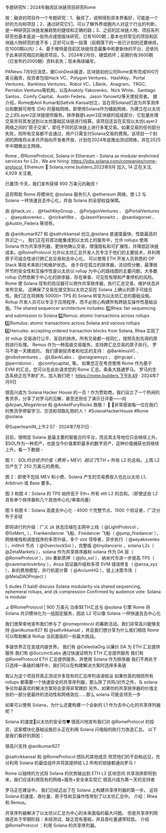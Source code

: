 专题研究N：2024年融资区块链项目研究Rome

按：融资的项目作一个专题研究：1、融资了，说明得到资本界看好，可能是一个好的方向和项目；2、通过研究它们，可以了解外界或圈内人对这个行业的判断，是一种研究区块链发展趋势的捷径和正确的路；3、之前的区块链人物、项目系列研究也基本是追一些热点或按版块研究，已有1000期；基本也将常见的项目和区块链人物研究的差不多；正好可以告一段落（前期落下的一些已计划的还要继续，在1000期以内）；4、基于推特是目前区块链信息最集中和更新快的平台，还依托于此来研究相应的融资项目。5、2024年2月份，硬盘损坏；前期约有3600期（已发布约2000期）资料丢失；现未再续编号。

PANews 7月9日消息，据CoinDesk报道，区块链初创公司Rome宣布完成900万美元融资，投资者包括Hack VC、Polygon Ventures、HashKey、Portal Ventures、Bankless Ventures、Robot VC、LBank、Anagram、TRGC、Perridon Ventures等机构，以及Anatoly Yakovenko、Nick White、Santiago Santos、Comfy Capital、Austin Federa、Jason Yanowitz等天使投资者。
据介绍，Rome由Anil Kumar和Sattvik Kansal创立，旨在将Solana打造为共享测序仪和数据可用性 (DA) 的基础网络，即使用Solana作为辅助网络，为建立在以太坊之上的Layer2区块链提供服务。排序器是Layer2区块链的组成部分，它批量处理交易并将其发送到以太坊基础区块链进行结算。该项目还旨在实现以太坊Layer2网络之间的“原子交易”，即在不同的区块链上进行多笔交易。如果交易的任何部分失败，则所有交易都不会通过，用户只需支付Solana交易的费用。该项目一个封闭的网络将从本月开始向开发者开放，计划在2024年底推出测试网络，并在2025年中期推出主网络。

Rome
,
@RomeProtocol,
Solana in Ethereum - Solana as modular enshrined services for L2s
,
We are hiring: https://jobs.solana.com/companies/rome-protocol,
Ethereum 🤝 Solana,rome.builders,2023年9月 加入,
14 正在关注,
4,929 关注者,


已置顶:今天，我们宣布获得 900 万美元的融资！

这将帮助 Rome 将模块化
@solana
服务引入
@ethereum
网络，使 L2 与 Solana 一样快速且去中心化，并由 Solana 的全部权益保障。

由
@hack_vc
 、 
@HashKeyGroup
 、 
@PolygonVentures
 、 
@PortalVentures
 、 
@aeyakovenko
 、 
@nickwh8te
 、 
@JasonYanowitz
 、 
@santiagoroel
 、 
@Austin_Federa
等领导。

由
@anilkumar827
和
@sattvikkansal
创立,@solana
是速度最快、性能最高的共识之一。
我们正在将其功能集成到以太坊上的服务中，允许 rollups 使用 Solana 作为共享序列器，更快地确认交易，增强隐私和可扩展性，并降低区块链成本。@RomeProtocol
允许以太坊汇总开发人员专注于他们的主要技术，并利用原子可组合性进行跨汇总交易和去中心化。
可以使用 ETH 开发人员熟悉的 OP Stack 等技术来执行和维护状态。
由于存在孤立的排序器，流动性分散、最薄弱环节的安全性和互操作性是以太坊以 rollup 为中心的路线图的主要问题。大多数 rollup 仍然依赖于中心化的排序器，存在审查、可见性有限和严重停机的风险。Rome 使 Solana 现有的验证器可以用作共享排序器，执行汇总交易、维护状态并发布交易。
这确保了交易在提交到以太坊之前在 Solana 上确认的原子可组合性。我们正在将拥有 50000+ TPS 的 Solana 转变为以太坊汇总的基础设施。
Rollup 开发人员可以专注于应用程序，而不必担心构建所有跨链互操作性基础设施。The shared sequencer architecture includes:
1️⃣Rhea: fair sequencing and submission to Solana
2️⃣Remus: atomic transactions across rollups
3️⃣Romulus: atomic transactions across Solana and various rollups
4️⃣Hercules: accepting ordered transaction blocks from Solana,
Rhea 实现了对 rollup 交易进行公平、盲目的排序。所有交易都一视同仁，按照先到先得的原则进行处理。
Remus 作为一种高级交易服务，支持跨汇总交易的原子执行。
罗马不是一天建成的。
我们感谢投资者和社区的支持： 
@BanklessVC
 、 
@robotventures
 、 
@LBankLabs
 、 
@anagramxyz
 、 
@trgcapi
 、 
@perridonvc
 、 
@comfycapital_
等。
如果您正在考虑使用 Rome 作为基于 EVM 的汇总，您可以在此处请求您的 Rome 汇总。条条大路通罗马。
罗马的生态系统正在不断扩大。加入我们吧！
https://rome.builders,下午8:49 · 2024年7月9日

很高兴成为 Solana Hacker House 的一员！作为赞助商，我们设立了一个热闹的售货亭，分享了对罗马的见解，甚至还担任了演示日评委——向
@Arpan_MegaVerse
和
@AniketFuryRocks
致敬！ 🌟
🤝非常感谢每一位在我们的售货亭停留学习、交流和领取礼物的人！ #SolanaHackerHouse #Rome 
@solana
 
@SuperteamIN,上午2:57 · 2024年7月31日
·

目前，很明显 Solana 是最主要的智能合约平台，而且其主导地位只会继续上升。 $SOL作为一种资产，也是当今价值累积最多的数字资产，这种价值捕获也将继续上升。看一下数据 -

图 1： $SOL的总经济价值（费用 + MEV）超过了$ETH + 所有 L2 的总和。上周 L2 仅产生了 250 万美元的费用。

图 2：即使不包括 MEV 和小费，Solana 产生的交易费收入也比以太坊 L1、Arbitrum 或 Base 要多。

图 3 和图 4：Solana 的 TPS 始终高于 Eth+ 所有 eth L2 的总和。（即使这些 L2 具有单个排序器和几个其他中心化/审查向量）

图 5 和图 6：Solana 高度去中心化 - 4500 个完整节点、1500 个验证者，广泛分布于全球

即将进行的升级：广义 zk 状态压缩在主网中上线（ 
@LightProtocol
 ， 
@0xMert_
 ），Frankendancer 飞船、Firedancer 飞船（ 
@jump_firedancer
 ），网络堆栈和调度程序的多项升级，多个 slot 领导者，异步执行（ 
@aeyakovenko
 ），mithril 节点（ 
@OverclockSol
 ），完整版
@tinydancerio
 ，solana L2s（ 
@ZetaMarkets
 ），solana 作为共享排序器和 solana 作为 DA 层（ 
@RomeProtocol
 ），jito 重新质押（ 
@jito_sol
 ），纳米代币进一步提高 TPS（ 
@cavemanloverboy
 ），Anza 验证器升级和多项 SVM 错误修复（ 
@anza_xyz
 ），新的费用模型，并行机密计算（ 
@ArciumHQ
 ），链上决策市场（ 
@MetaDAOProject
 ）

5 dudes (1 bald) discuss Solana modularity via shared sequencing, ephemeral rollups, and zk compression
Confirmed by audience vote:
Solana is modular

⊿ 
@RomeProtocol
 | 900 万美元
功率$ETH汇总与
@solana
引擎
Rome 将 Solana 共识模块化为一组固定服务，因此 L2 可以像 Solana 一样快速且去中心化

我们很荣幸地宣布我们参与了
@romeprotocol
的筹款活动。我们非常高兴能够支持
@anilkumar827
和
@sattvikkansal
 ，并且我们想分享为什么我们相信 Rome 可以帮助解决 Rollup 当前面临的一些最大挑战。

多链世界正在变成内链世界。
我们有
@CelestiaOrg
以廉价 DA 为 ETH 汇总提供服务
我们有
@SuccinctLabs
通过快速证明为 ETH 汇总提供服务
我们有
@RomeProtocol
 ETH 汇总提供服务，并使用 Solana 作为排序器
我们不再处于只选择一条链的循环中，我们可以在构建解决方案时选择多条链

我认为这个项目将真正测试许多现有的汇总序列话语假设
如果你真的相信所有 rollups 都需要一个快速安全的共享序列器，那么除了共鸣/对齐之外，与 solana 争论你最喜欢的解决方案将会变得非常微妙
另外，如果你的共享排序器的价值主张的一部分是最终的流动性和网络效应……那么 solana 可能会领先一步

如果可以使用 Solana，为什么还要构建一个全新的 L1 作为去中心化的共享序列器呢？

Solana 的速度🤝以太坊的安全性🛡️
很高兴地宣布我们对
@RomeProtocol
的投资，这家模块化基础设施巨头正在利用 Solana 闪电般的执行力改造汇总。
以下是我们看好的原因：

很高兴支持
@anilkumar827
 
@sattvikkansal
和
@RomeProtocol
团队的其他成员
欣赏他们的干劲和远见，充分利用 Solana 的最佳组件并将其提供给 L2
所有的锁链都通向罗马！

Rome 以独特的方式将 Solana 的优势输出到 ETH L2 区块空间
共享测序即将到来，我们应该利用现有的网络+服务+安全来实现它
很高兴成为第一天的支持者

罗马正在建设中。
我们已经迈出了在 Solana 上构建共享序列器的第一步。
这将 Solana 的速度、吞吐量、原子性和互操作性带到了以太坊汇总中。
介绍：Rhea 和 Remus。

共享序列器解决了以太坊以汇总为中心的未来面临的最大问题。
但是共享序列网络还处于早期阶段：未经测试、缺乏现有基础，并且吞吐量通常较低。
介绍
@RomeProtocol
 ：利用 Solana 的共享序列器。